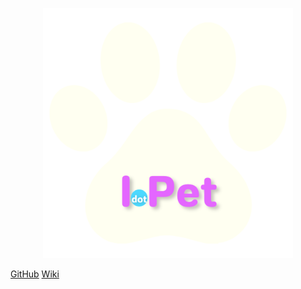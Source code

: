<p align = "center"> <img src="https://raw.githubusercontent.com/UnBArqDsw2022-2/2022.2_G4_IDotPet/master/docs/assets/logo/logo-transparente.png" height="400px" width="400px" /> </p>

[GitHub](https://github.com/UnBArqDsw2022-2/2022.2_G4_IDotPet)
[Wiki](./README.md)